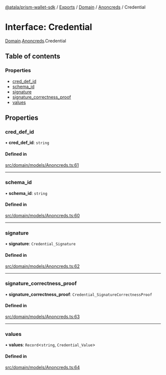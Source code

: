 [@atala/prism-wallet-sdk](../README.md) / [Exports](../modules.md) / [Domain](../modules/Domain.md) / [Anoncreds](../modules/Domain.Anoncreds.md) / Credential

# Interface: Credential

[Domain](../modules/Domain.md).[Anoncreds](../modules/Domain.Anoncreds.md).Credential

## Table of contents

### Properties

- [cred\_def\_id](Domain.Anoncreds.Credential.md#cred_def_id)
- [schema\_id](Domain.Anoncreds.Credential.md#schema_id)
- [signature](Domain.Anoncreds.Credential.md#signature)
- [signature\_correctness\_proof](Domain.Anoncreds.Credential.md#signature_correctness_proof)
- [values](Domain.Anoncreds.Credential.md#values)

## Properties

### cred\_def\_id

• **cred\_def\_id**: `string`

#### Defined in

[src/domain/models/Anoncreds.ts:61](https://github.com/input-output-hk/atala-prism-wallet-sdk-ts/blob/f8f2652/src/domain/models/Anoncreds.ts#L61)

___

### schema\_id

• **schema\_id**: `string`

#### Defined in

[src/domain/models/Anoncreds.ts:60](https://github.com/input-output-hk/atala-prism-wallet-sdk-ts/blob/f8f2652/src/domain/models/Anoncreds.ts#L60)

___

### signature

• **signature**: `Credential_Signature`

#### Defined in

[src/domain/models/Anoncreds.ts:62](https://github.com/input-output-hk/atala-prism-wallet-sdk-ts/blob/f8f2652/src/domain/models/Anoncreds.ts#L62)

___

### signature\_correctness\_proof

• **signature\_correctness\_proof**: `Credential_SignatureCorrectnessProof`

#### Defined in

[src/domain/models/Anoncreds.ts:63](https://github.com/input-output-hk/atala-prism-wallet-sdk-ts/blob/f8f2652/src/domain/models/Anoncreds.ts#L63)

___

### values

• **values**: `Record`\<`string`, `Credential_Value`\>

#### Defined in

[src/domain/models/Anoncreds.ts:64](https://github.com/input-output-hk/atala-prism-wallet-sdk-ts/blob/f8f2652/src/domain/models/Anoncreds.ts#L64)
